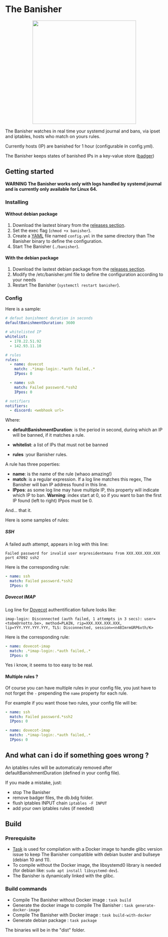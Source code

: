 # The Banisher

<p align="center">
  <img width="330" height="330" src="/etc/banisher.png">
</p>

The Banisher watches in real time your systemd journal and bans, via ipset and iptables, hosts who match on yours rules.  

Currently hosts (IP) are banished for 1 hour (configurable in config.yml).

The Banisher keeps states of banished IPs in a key-value store ([badger](https://github.com/dgraph-io/badger))   


## Getting started

__WARNING The Banisher works only with logs handled by systemd journal and is currently only available for Linux 64.__

### Installing

#### Without debian package

1. Download the lastest binary from the [releases section](https://github.com/olarriga/banisher/releases).
2. Set the exec flag (`chmod +x banisher`).
3. Create a [YAML](https://en.wikipedia.org/wiki/YAML) file named `config.yml` in the same directory than The Banisher binary to define the configuration.
4. Start The Banisher (`./banisher`).
 
#### With the debian package

1. Download the lastest debian package from the [releases section](https://github.com/olarriga/banisher/releases).
2. Modify the /etc/banisher.yml file to define the configuration according to your needs
3. Restart The Banisher (`systemctl restart banisher`).

### Config

Here is a sample: 

```yaml
# defaut banishment duration in seconds
defaultBanishmentDuration: 3600

# whitelisted IP
whitelist:
  - 178.22.51.92
  - 142.93.11.10

# rules
rules:
  - name: dovecot
    match: .*imap-login:.*auth failed,.*
    IPpos: 0

  - name: ssh
    match: Failed password.*ssh2
    IPpos: 0

# notifiers
notifiers:
  - discord: <webhook url>

```

Where:

- __defaultBanishmentDuration__: is the period in second, during which an IP will be banned, if it matches a rule.

- __whitelist__: a list of IPs that must not be banned

- __rules__ :your Banisher rules.

A rule has three poperties:
- __name__: is the name of the rule (whaoo amazing!)
- __match__: is a regular expression. If a log line matches this regex, The Banisher will ban IP address found in this line.
- __IPpos__: as some log line may have multiple IP, this property will indicate which IP to ban. __Warning__: index start at 0, so if you want to ban the first IP found (left to right) IPpos must be 0.

And... that it.

Here is some samples of rules:

##### SSH

A failed auth attempt, appears in log with this line:

```text
Failed password for invalid user mrpresidentmanu from XXX.XXX.XXX.XXX port 47092 ssh2
```

Here is the corresponding rule:

```yaml
- name: ssh
  match: Failed password.*ssh2
  IPpos: 0
```

##### Dovecot IMAP

Log line for [Dovecot](https://www.dovecot.org/) authentification failure looks like:

```text
imap-login: Disconnected (auth failed, 1 attempts in 3 secs): user=<tobe@rnotto.be>, method=PLAIN, rip=XXX.XXX.XXX.XXX, lip=YYY.YYY.YYY.YYY, TLS: Disconnected, session=<n48ImrmGRP6xth/K>
``` 

Here is the corresponding rule:

```yaml
- name: dovecot-imap
  match: .*imap-login:.*auth failed,.*
  IPpos: 0
```

Yes i know, it seems to too easy to be real.

#### Multiple rules ?

Of course you can have multiple rules in your config file, you just have to not forget the `-` prepending the `name` property for each rule.

For example if you want those two rules, your config file will be:

```yaml
- name: ssh
  match: Failed password.*ssh2
  IPpos: 0

- name: dovecot-imap
  match: .*imap-login:.*auth failed,.*
  IPpos: 0
```  

## And what can i do if something goes wrong ?

An iptables rules will be automaticaly removed after defaultBanishmentDuration (defined in your config file).

If you made a mistake, just:

- stop The Banisher
- remove badger files, the db.bdg folder.
- flush iptables INPUT chain `iptables -F INPUT`
- add your own iptables rules (if needed)   

## Build

### Prerequisite

- [Task](https://taskfile.dev/) is used for compilation with a Docker image to handle glibc version issue to keep The Banisher compatible with debian buster and bullseye (debian 10 and 11).
- To compile without the Docker image, the libsystemd0 library is needed (for debian like: `sudo apt install libsystemd-dev`).
- The Banisher is dynamically linked with the glibc.

### Build commands

- Compile The Banisher without Docker image : `task build`
- Generate the docker image to compile The Banisher : `task generate-docker-image`
- Compile The Banisher with Docker image : `task build-with-docker`
- Generate debian package : `task package`

The binaries will be in the "dist" folder.


